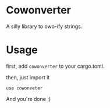 # Cowonverter

A silly library to owo-ify strings. 

# Usage

first, add `cowonverter` to your cargo.toml.

then, just import it

`use cowonveter`

And you're done ;)

